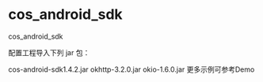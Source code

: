 # cos_android_sdk

cos_android_sdk

配置工程导入下列 jar 包：

cos-android-sdk1.4.2.jar
okhttp-3.2.0.jar
okio-1.6.0.jar
更多示例可参考Demo
